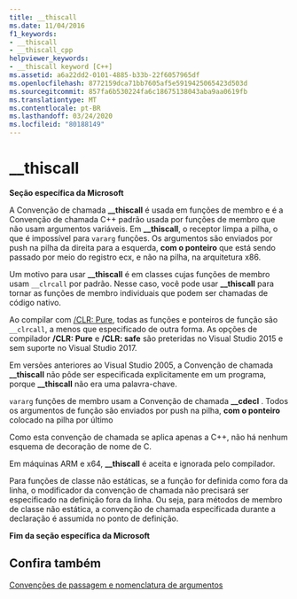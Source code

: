 ```yaml
---
title: __thiscall
ms.date: 11/04/2016
f1_keywords:
- __thiscall
- __thiscall_cpp
helpviewer_keywords:
- __thiscall keyword [C++]
ms.assetid: a6a22dd2-0101-4885-b33b-22f6057965df
ms.openlocfilehash: 8772159dca71bb7605af5e5919425065423d503d
ms.sourcegitcommit: 857fa6b530224fa6c18675138043aba9aa0619fb
ms.translationtype: MT
ms.contentlocale: pt-BR
ms.lasthandoff: 03/24/2020
ms.locfileid: "80188149"
---
```

# <a name="__thiscall"></a>__thiscall

**Seção específica da Microsoft**

A Convenção de chamada **__thiscall** é usada em funções de membro e é a Convenção de chamada C++ padrão usada por funções de membro que não usam argumentos variáveis. Em **__thiscall**, o receptor limpa a pilha, o que é impossível para `vararg` funções. Os argumentos são enviados por push na pilha da direita para a esquerda, **com o ponteiro** que está sendo passado por meio do registro ecx, e não na pilha, na arquitetura x86.

Um motivo para usar **__thiscall** é em classes cujas funções de membro usam `__clrcall` por padrão. Nesse caso, você pode usar **__thiscall** para tornar as funções de membro individuais que podem ser chamadas de código nativo.

Ao compilar com [/CLR: Pure](../build/reference/clr-common-language-runtime-compilation.md), todas as funções e ponteiros de função são `__clrcall`, a menos que especificado de outra forma. As opções de compilador **/CLR: Pure** e **/CLR: safe** são preteridas no Visual Studio 2015 e sem suporte no Visual Studio 2017.

Em versões anteriores ao Visual Studio 2005, a Convenção de chamada **__thiscall** não pôde ser especificada explicitamente em um programa, porque **__thiscall** não era uma palavra-chave.

`vararg` funções de membro usam a Convenção de chamada **__cdecl** . Todos os argumentos de função são enviados por push na pilha, **com o ponteiro** colocado na pilha por último

Como esta convenção de chamada se aplica apenas a C++, não há nenhum esquema de decoração de nome de C.

Em máquinas ARM e x64, **__thiscall** é aceita e ignorada pelo compilador.

Para funções de classe não estáticas, se a função for definida como fora da linha, o modificador da convenção de chamada não precisará ser especificado na definição fora da linha. Ou seja, para métodos de membro de classe não estática, a convenção de chamada especificada durante a declaração é assumida no ponto de definição.

**Fim da seção específica da Microsoft**

## <a name="see-also"></a>Confira também

[Convenções de passagem e nomenclatura de argumentos](../cpp/argument-passing-and-naming-conventions.md)
